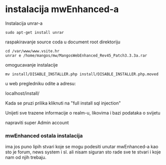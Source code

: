 # instalacija mwEnhanced-a #
Instalacija unrar-a

```
sudo apt-get install unrar
```

raspakiravanje source coda u document root direktoriju

```
cd /var/www/www.vsite.hr
unrar e /home/mangos/mw/MangosWebEnhanced_Rev45_Patch3.3.3a.rar
```

omogucavanje instalacije

```
mv install/DISABLE_INSTALLER.php install/DISABLE_INSTALLER.php.moved
```

u web pregledniku odite a adresu:

localhost/install/

Kada se pruzi prilika kliknuti na "full install sql injection"

Unijeti sve trazene informacije o realm-u, likovima i bazi podataka o svijetu

napraviti super Admin account

### mwEnhanced ostala instalacija ###
ima jos puno lipih stvari koje se mogu podesiti unutar mwEnhanced-a kao sto je forum, news system i sl. ali nisam siguran sto rade sve te stvari i koje nam od njih trebaju.
